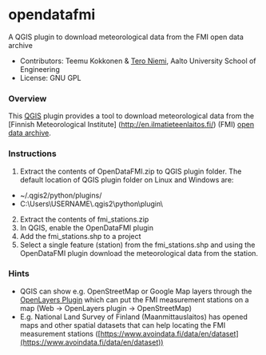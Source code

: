 # opendatafmi
A QGIS plugin to download meteorological data from the FMI open data archive

- Contributors: Teemu Kokkonen & [Tero Niemi](http://www.github.com/tjniemi/), Aalto University School of Engineering
- License: GNU GPL

### Overview
This [QGIS](http://www.qgis.org/en/site/) plugin provides a tool to download meteorological data from the [Finnish 
Meteorological Institute] (http://en.ilmatieteenlaitos.fi/) (FMI) [open data archive](https://en.ilmatieteenlaitos.fi/open-data).

### Instructions 
1. Extract the contents of OpenDataFMI.zip to QGIS plugin folder. The default location of QGIS plugin folder on Linux and Windows are: 
  * \~/.qgis2/python/plugins/ 
  * C:\Users\USERNAME\\.qgis2\python\plugin\\
2. Extract the contents of fmi_stations.zip
3. In QGIS, enable the OpenDataFMI plugin 
4. Add the fmi_stations.shp to a project
5. Select a single feature (station) from the fmi_stations.shp and using the OpenDataFMI plugin download the meteorological 
data from the station.

### Hints
- QGIS can show e.g. OpenStreetMap or Google Map layers through the [OpenLayers Plugin](http://hub.qgis.org/projects/openlayers/wiki) which can put the FMI measurement stations on a map (Web -> OpenLayers plugin -> OpenStreetMap)
- E.g. National Land Survey of Finland (Maanmittauslaitos) has opened maps and other spatial datasets that can help locating the FMI measurement stations ([https://www.avoindata.fi/data/en/dataset](https://www.avoindata.fi/data/en/dataset))



